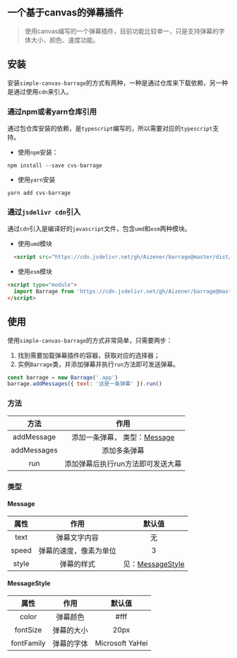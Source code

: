 ## 一个基于canvas的弹幕插件

> 使用canvas编写的一个弹幕插件，目前功能比较单一，只是支持弹幕的字体大小、颜色、速度功能。

## 安装
安装`simple-canvas-barrage`的方式有两种，一种是通过仓库来下载依赖，另一种是通过使用`cdn`来引入。

### 通过npm或者yarn仓库引用
通过包仓库安装的依赖，是`typescript`编写的，所以需要对应的`typescript`支持。
- 使用`npm`安装：
```shell
npm install --save cvs-barrage
```
- 使用`yarn`安装
```shell
yarn add cvs-barrage
```

### 通过`jsdelivr cdn`引入
通过`cdn`引入是编译好的`javascript`文件，包含`umd`和`esm`两种模块。

- 使用`umd`模块
```html
  <script src="https://cdn.jsdelivr.net/gh/Aizener/barrage@master/dist/index.umd.js"></script>
```
- 使用`esm`模块
```html
<script type="module">
  import Barrage from 'https://cdn.jsdelivr.net/gh/Aizener/barrage@master/dist/index.esm.js'
</script>
```

## 使用

使用`simple-canvas-barrage`的方式非常简单，只需要两步：

1. 找到需要加载弹幕插件的容器，获取对应的选择器；
2. 实例`Barrage`类，并添加弹幕并执行`run`方法即可发送弹幕。

```js
const barrage = new Barrage('.app')
barrage.addMessages({ text: '这是一条弹幕' }).run()
```

### 方法

|方法|作用|
|:-:|:-:|
|addMessage|添加一条弹幕， 类型：<a href="#message">Message</a>|
|addMessages|添加多条弹幕|
|run|添加弹幕后执行run方法即可发送大幕|

### 类型

#### <span id="message">Message</span>

|属性|作用|默认值|
|:-:|:-:|:-:|
|text|弹幕文字内容|无|
|speed|弹幕的速度，像素为单位|3|
|style|弹幕的样式|见：<a href="#message-style">MessageStyle</a>|

#### <span id="message-style">MessageStyle</span>

|属性|作用|默认值|
|:-:|:-:|:-:|
|color|弹幕颜色|#fff|
|fontSize|弹幕的大小|20px|
|fontFamily|弹幕的字体|Microsoft YaHei|